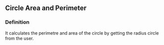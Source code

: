 
## Circle Area and Perimeter
### Definition

It calculates the perimetre and area of the circle by getting the radius circle from the user.

